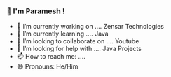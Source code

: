 ### 👋 I'm Paramesh !

- 🔭 I’m currently working on .... Zensar Technologies
- 🌱 I’m currently learning .... Java
- 👯 I’m looking to collaborate on .... Youtube
- 🤔 I’m looking for help with .... Java Projects
- 📫 How to reach me: ....
- 😄 Pronouns: He/Him
